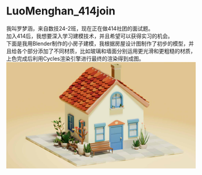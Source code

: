# LuoMenghan_414join
我叫罗梦涵，来自数技24-2班，现在正在做414社团的面试题。<br>
加入414后，我想要深入学习建模技术，并且希望可以获得实习的机会。<br>
下面是我用Blender制作的小房子建模，我根据房屋设计图制作了初步的模型，并且给各个部分添加了不同材质，比如玻璃和墙面分别运用更光滑和更粗糙的材质，上色完成后利用Cycles渲染引擎进行最终的渲染得到成图。<br>
![image](House.jpg)
